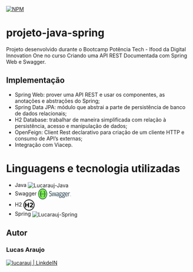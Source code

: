 [![NPM](https://img.shields.io/npm/l/react)](https://github.com/lucarauj/projeto-java-spring/blob/main/LICENSE) 

# projeto-java-spring

Projeto desenvolvido durante o Bootcamp Potência Tech - Ifood da Digital Innovation One no curso Criando uma API REST Documentada com Spring Web e Swagger.

## Implementação

- Spring Web: prover uma API REST e usar os componentes, as anotações e abstrações do Spring;
- Spring Data JPA: módulo que abstrai a parte de persistência de banco de dados relacionais;
- H2 Database: trabalhar de maneira simplificada com relação à persistência, acesso e manipulação de dados;
- OpenFeign: Client Rest declarativo para criação de um cliente HTTP e consumo de API’s externas;
- Integração com Viacep.

# Linguagens e tecnologia utilizadas

- Java <img align="center" alt="Lucarauj-Java" height="30" width="40" src="https://cdn.jsdelivr.net/gh/devicons/devicon/icons/java/java-original.svg">
- Swagger <img align="center" alt="Lucarauj-Swagger" height="30" width="90" src="https://github.com/lucarauj/assets/blob/main/Swagger.png">
- H2 <img align="center" alt="Lucarauj-H2" height="30" width="30" src="https://github.com/lucarauj/assets/blob/main/H2.png">
- Spring <img align="center" alt="Lucarauj-Spring" height="30" width="40" src="https://cdn.jsdelivr.net/gh/devicons/devicon/icons/spring/spring-original.svg">


## Autor

### Lucas Araujo

<a href="https://www.linkedin.com/in/lucarauj"><img alt="lucarauj | LinkdeIN" width="40px" src="https://user-images.githubusercontent.com/43545812/144035037-0f415fc7-9f96-4517-a370-ccc6e78a714b.png" /></a>
